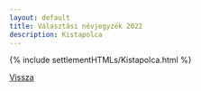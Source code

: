 ```yaml
---
layout: default
title: Választási névjegyzék 2022
description: Kistapolca
---
```


{% include settlementHTMLs/Kistapolca.html %}

[Vissza](../)